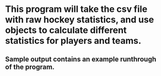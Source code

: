 # This program will take the csv file with raw hockey statistics, and use objects to calculate different statistics for players and teams.
## Sample output contains an example runthrough of the program.
